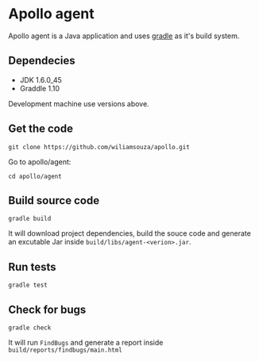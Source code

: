 Apollo agent
============

Apollo agent is a Java application and uses [gradle](http://www.gradle.org/)
as it's build system.

Dependecies
-----------

 * JDK 1.6.0_45
 * Graddle 1.10

Development machine use versions above.

Get the code
------------

```
git clone https://github.com/wiliamsouza/apollo.git
```

Go to apollo/agent:

```
cd apollo/agent
```

Build source code
-----------------

```
gradle build
```

It will download project dependencies, build the souce code and generate
an excutable Jar inside `build/libs/agent-<verion>.jar`.

Run tests
---------

```
gradle test
```

Check for bugs
--------------

```
gradle check
```

It will run `FindBugs` and generate a report inside `build/reports/findbugs/main.html`
